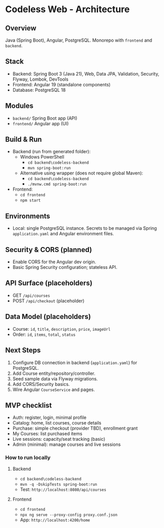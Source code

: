 # Codeless Web - Architecture

## Overview
Java (Spring Boot), Angular, PostgreSQL. Monorepo with `frontend` and `backend`.

## Stack
- Backend: Spring Boot 3 (Java 21), Web, Data JPA, Validation, Security, Flyway, Lombok, DevTools
- Frontend: Angular 19 (standalone components)
- Database: PostgreSQL 18

## Modules
- `backend/` Spring Boot app (API)
- `frontend/` Angular app (UI)

## Build & Run
- Backend (run from generated folder):
  - Windows PowerShell
    - `cd backend\codeless-backend`
    - `mvn spring-boot:run`
  - Alternative using wrapper (does not require global Maven):
    - `cd backend\codeless-backend`
    - `./mvnw.cmd spring-boot:run`
- Frontend:
  - `cd frontend`
  - `npm start`

## Environments
- Local: single PostgreSQL instance. Secrets to be managed via Spring `application.yaml` and Angular environment files.

## Security & CORS (planned)
- Enable CORS for the Angular dev origin.
- Basic Spring Security configuration; stateless API.

## API Surface (placeholders)
- GET `/api/courses`
- POST `/api/checkout` (placeholder)

## Data Model (placeholders)
- Course: `id`, `title`, `description`, `price`, `imageUrl`
- Order: `id`, `items`, `total`, `status`

## Next Steps
1. Configure DB connection in backend (`application.yaml`) for PostgreSQL.
2. Add Course entity/repository/controller.
3. Seed sample data via Flyway migrations.
4. Add CORS/Security basics.
5. Wire Angular `CourseService` and pages.

## MVP checklist
- Auth: register, login, minimal profile
- Catalog: home, list courses, course details
- Purchase: simple checkout (provider TBD), enrollment grant
- My Courses: list purchased items
- Live sessions: capacity/seat tracking (basic)
- Admin (minimal): manage courses and live sessions


### How to run locally
1) Backend
   - `cd backend\codeless-backend`
   - `mvn -q -DskipTests spring-boot:run`
   - Test: `http://localhost:8080/api/courses`

2) Frontend
   - `cd frontend`
   - `npx ng serve --proxy-config proxy.conf.json`
   - App: `http://localhost:4200/home`
